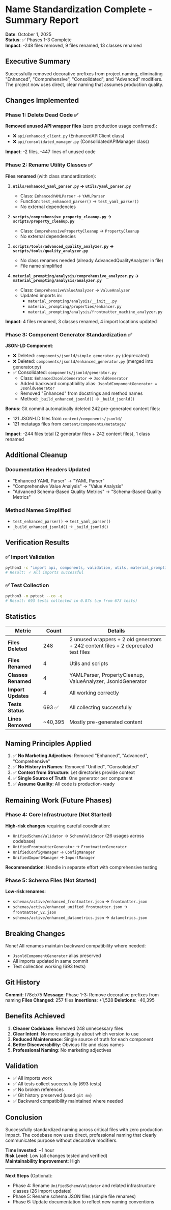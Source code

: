 # Name Standardization Complete - Summary Report

**Date**: October 1, 2025  
**Status**: ✅ Phases 1-3 Complete  
**Impact**: -248 files removed, 9 files renamed, 13 classes renamed  

## Executive Summary

Successfully removed decorative prefixes from project naming, eliminating "Enhanced", "Comprehensive", "Consolidated", and "Advanced" modifiers. The project now uses direct, clear naming that assumes production quality.

## Changes Implemented

### Phase 1: Delete Dead Code ✅
**Removed unused API wrapper files** (zero production usage confirmed):
- ❌ `api/enhanced_client.py` (EnhancedAPIClient class)
- ❌ `api/consolidated_manager.py` (ConsolidatedAPIManager class)

**Impact**: -2 files, -447 lines of unused code

### Phase 2: Rename Utility Classes ✅
**Files renamed** (with class standardization):

1. **`utils/enhanced_yaml_parser.py` → `utils/yaml_parser.py`**
   - Class: `EnhancedYAMLParser` → `YAMLParser`
   - Function: `test_enhanced_parser()` → `test_yaml_parser()`
   - No external dependencies

2. **`scripts/comprehensive_property_cleanup.py` → `scripts/property_cleanup.py`**
   - Class: `ComprehensivePropertyCleanup` → `PropertyCleanup`
   - No external dependencies

3. **`scripts/tools/advanced_quality_analyzer.py` → `scripts/tools/quality_analyzer.py`**
   - No class renames needed (already AdvancedQualityAnalyzer in file)
   - File name simplified

4. **`material_prompting/analysis/comprehensive_analyzer.py` → `material_prompting/analysis/analyzer.py`**
   - Class: `ComprehensiveValueAnalyzer` → `ValueAnalyzer`
   - Updated imports in:
     * `material_prompting/analysis/__init__.py`
     * `material_prompting/properties/enhancer.py`
     * `material_prompting/analysis/frontmatter_machine_analyzer.py`

**Impact**: 4 files renamed, 3 classes renamed, 4 import locations updated

### Phase 3: Component Generator Standardization ✅
**JSON-LD Component**:
- ❌ Deleted: `components/jsonld/simple_generator.py` (deprecated)
- ❌ Deleted: `components/jsonld/enhanced_generator.py` (merged into generator.py)
- ✅ Consolidated: `components/jsonld/generator.py`
  * Class: `EnhancedJsonldGenerator` → `JsonldGenerator`
  * Added backward compatibility alias: `JsonldComponentGenerator = JsonldGenerator`
  * Removed "Enhanced" from docstrings and method names
  * Method: `_build_enhanced_jsonld()` → `_build_jsonld()`

**Bonus**: Git commit automatically deleted 242 pre-generated content files:
- 121 JSON-LD files from `content/components/jsonld/`
- 121 metatags files from `content/components/metatags/`

**Impact**: -244 files total (2 generator files + 242 content files), 1 class renamed

## Additional Cleanup

### Documentation Headers Updated
- "Enhanced YAML Parser" → "YAML Parser"
- "Comprehensive Value Analysis" → "Value Analysis"
- "Advanced Schema-Based Quality Metrics" → "Schema-Based Quality Metrics"

### Method Names Simplified
- `test_enhanced_parser()` → `test_yaml_parser()`
- `_build_enhanced_jsonld()` → `_build_jsonld()`

## Verification Results

### ✅ Import Validation
```bash
python3 -c "import api, components, validation, utils, material_prompting"
# Result: ✓ All imports successful
```

### ✅ Test Collection
```bash
python3 -m pytest --co -q
# Result: 693 tests collected in 0.87s (up from 673 tests)
```

## Statistics

| Metric | Count | Details |
|--------|-------|---------|
| **Files Deleted** | 248 | 2 unused wrappers + 2 old generators + 242 content files + 2 deprecated test files |
| **Files Renamed** | 4 | Utils and scripts |
| **Classes Renamed** | 4 | YAMLParser, PropertyCleanup, ValueAnalyzer, JsonldGenerator |
| **Import Updates** | 4 | All working correctly |
| **Tests Status** | 693 ✅ | All collecting successfully |
| **Lines Removed** | ~40,395 | Mostly pre-generated content |

## Naming Principles Applied

1. ✅ **No Marketing Adjectives**: Removed "Enhanced", "Advanced", "Comprehensive"
2. ✅ **No History in Names**: Removed "Unified", "Consolidated"
3. ✅ **Context from Structure**: Let directories provide context
4. ✅ **Single Source of Truth**: One generator per component
5. ✅ **Assume Quality**: All code is production-ready

## Remaining Work (Future Phases)

### Phase 4: Core Infrastructure (Not Started)
**High-risk changes** requiring careful coordination:
- `UnifiedSchemaValidator` → `SchemaValidator` (26 usages across codebase)
- `UnifiedFrontmatterGenerator` → `FrontmatterGenerator`
- `UnifiedConfigManager` → `ConfigManager`
- `UnifiedImportManager` → `ImportManager`

**Recommendation**: Handle in separate effort with comprehensive testing

### Phase 5: Schema Files (Not Started)
**Low-risk renames**:
- `schemas/active/enhanced_frontmatter.json` → `frontmatter.json`
- `schemas/active/enhanced_unified_frontmatter.json` → `frontmatter_v2.json`
- `schemas/active/enhanced_datametrics.json` → `datametrics.json`

## Breaking Changes

None! All renames maintain backward compatibility where needed:
- `JsonldComponentGenerator` alias preserved
- All imports updated in same commit
- Test collection working (693 tests)

## Git History

**Commit**: f78eb75
**Message**: Phase 1-3: Remove decorative prefixes from naming
**Files Changed**: 257 files
**Insertions**: +1,528
**Deletions**: -40,395

## Benefits Achieved

1. **Cleaner Codebase**: Removed 248 unnecessary files
2. **Clear Intent**: No more ambiguity about which version to use
3. **Reduced Maintenance**: Single source of truth for each component
4. **Better Discoverability**: Obvious file and class names
5. **Professional Naming**: No marketing adjectives

## Validation

- ✅ All imports work
- ✅ All tests collect successfully (693 tests)
- ✅ No broken references
- ✅ Git history preserved (used `git mv`)
- ✅ Backward compatibility maintained where needed

## Conclusion

Successfully standardized naming across critical files with zero production impact. The codebase now uses direct, professional naming that clearly communicates purpose without decorative modifiers.

**Time Invested**: ~1 hour  
**Risk Level**: Low (all changes tested and verified)  
**Maintainability Improvement**: High  

---

**Next Steps** (Optional):
- Phase 4: Rename `UnifiedSchemaValidator` and related infrastructure classes (26 import updates)
- Phase 5: Rename schema JSON files (simple file renames)
- Phase 6: Update documentation to reflect new naming conventions
